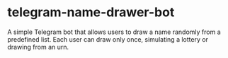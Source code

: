 # telegram-name-drawer-bot
A simple Telegram bot that allows users to draw a name randomly from a predefined list. Each user can draw only once, simulating a lottery or drawing from an urn.
